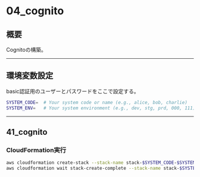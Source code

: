 # 04_cognito

## 概要

Cognitoの構築。

---

## 環境変数設定

basic認証用のユーザーとパスワードをここで設定する。

```bash
SYSTEM_CODE=  # Your system code or name (e.g., alice, bob, charlie)
SYSTEM_ENV=   # Your system environment (e.g., dev, stg, prd, 000, 111)

```

---

## 41_cognito

### CloudFormation実行

```bash
aws cloudformation create-stack --stack-name stack-$SYSTEM_CODE-$SYSTEM_ENV-cognito --template-body file://template/04_cognito/41_cognito.yml --parameters ParameterKey=SystemCode,ParameterValue=$SYSTEM_CODE ParameterKey=SystemEnv,ParameterValue=$SYSTEM_ENV --region us-east-1
aws cloudformation wait stack-create-complete --stack-name stack-$SYSTEM_CODE-$SYSTEM_ENV-cognito --region us-east-1

```
